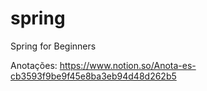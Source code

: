 # spring
Spring for Beginners

Anotações:
https://www.notion.so/Anota-es-cb3593f9be9f45e8ba3eb94d48d262b5
